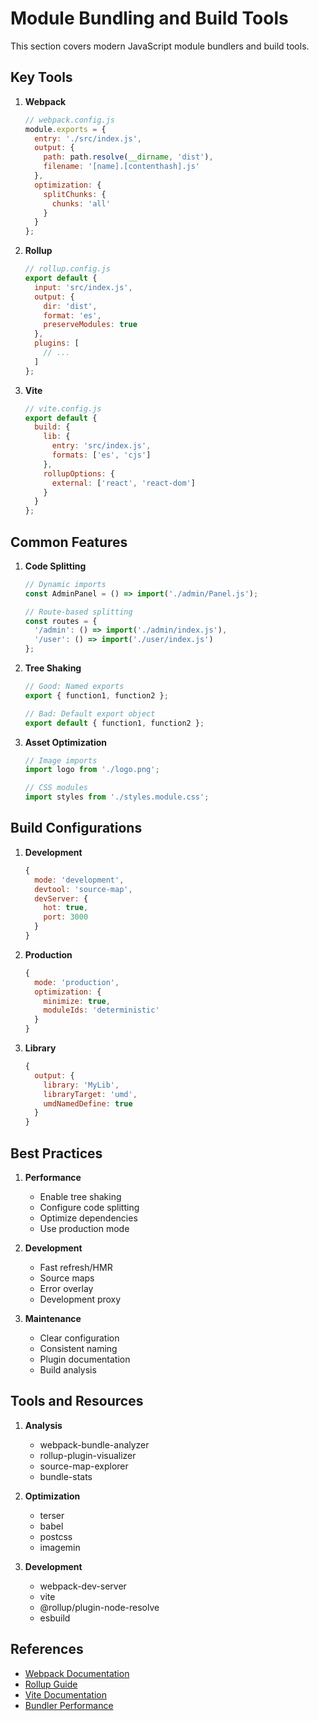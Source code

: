 # Module Bundling and Build Tools

This section covers modern JavaScript module bundlers and build tools.

## Key Tools

1. **Webpack**
   ```js
   // webpack.config.js
   module.exports = {
     entry: './src/index.js',
     output: {
       path: path.resolve(__dirname, 'dist'),
       filename: '[name].[contenthash].js'
     },
     optimization: {
       splitChunks: {
         chunks: 'all'
       }
     }
   };
   ```

2. **Rollup**
   ```js
   // rollup.config.js
   export default {
     input: 'src/index.js',
     output: {
       dir: 'dist',
       format: 'es',
       preserveModules: true
     },
     plugins: [
       // ...
     ]
   };
   ```

3. **Vite**
   ```js
   // vite.config.js
   export default {
     build: {
       lib: {
         entry: 'src/index.js',
         formats: ['es', 'cjs']
       },
       rollupOptions: {
         external: ['react', 'react-dom']
       }
     }
   };
   ```

## Common Features

1. **Code Splitting**
   ```js
   // Dynamic imports
   const AdminPanel = () => import('./admin/Panel.js');
   
   // Route-based splitting
   const routes = {
     '/admin': () => import('./admin/index.js'),
     '/user': () => import('./user/index.js')
   };
   ```

2. **Tree Shaking**
   ```js
   // Good: Named exports
   export { function1, function2 };
   
   // Bad: Default export object
   export default { function1, function2 };
   ```

3. **Asset Optimization**
   ```js
   // Image imports
   import logo from './logo.png';
   
   // CSS modules
   import styles from './styles.module.css';
   ```

## Build Configurations

1. **Development**
   ```js
   {
     mode: 'development',
     devtool: 'source-map',
     devServer: {
       hot: true,
       port: 3000
     }
   }
   ```

2. **Production**
   ```js
   {
     mode: 'production',
     optimization: {
       minimize: true,
       moduleIds: 'deterministic'
     }
   }
   ```

3. **Library**
   ```js
   {
     output: {
       library: 'MyLib',
       libraryTarget: 'umd',
       umdNamedDefine: true
     }
   }
   ```

## Best Practices

1. **Performance**
   - Enable tree shaking
   - Configure code splitting
   - Optimize dependencies
   - Use production mode

2. **Development**
   - Fast refresh/HMR
   - Source maps
   - Error overlay
   - Development proxy

3. **Maintenance**
   - Clear configuration
   - Consistent naming
   - Plugin documentation
   - Build analysis

## Tools and Resources

1. **Analysis**
   - webpack-bundle-analyzer
   - rollup-plugin-visualizer
   - source-map-explorer
   - bundle-stats

2. **Optimization**
   - terser
   - babel
   - postcss
   - imagemin

3. **Development**
   - webpack-dev-server
   - vite
   - @rollup/plugin-node-resolve
   - esbuild

## References

- [Webpack Documentation](https://webpack.js.org/)
- [Rollup Guide](https://rollupjs.org/)
- [Vite Documentation](https://vitejs.dev/)
- [Bundler Performance](https://bundlers.tooling.report/)
